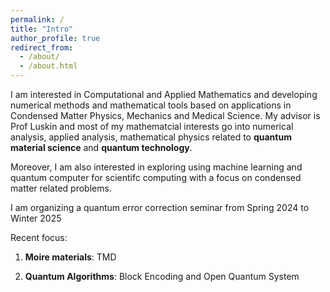 ```yaml
---
permalink: /
title: "Intro"
author_profile: true
redirect_from: 
  - /about/
  - /about.html
---
```

I am interested in Computational and Applied Mathematics and developing numerical methods and mathematical tools based on applications in Condensed Matter Physics, Mechanics and Medical Science. My advisor is Prof Luskin and most of my mathematcial interests go into numerical analysis, applied analysis, mathematical physics related to __quantum material science__ and __quantum technology__. 

Moreover, I am also interested in exploring using machine learning and quantum computer for scientifc computing with a focus on condensed matter related problems.

I am organizing a quantum error correction seminar from Spring 2024 to Winter 2025

Recent focus:

1. __Moire materials__: TMD

2. __Quantum Algorithms__: Block Encoding and Open Quantum System
